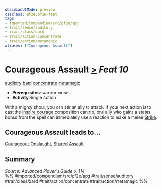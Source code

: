 ```yaml
---
obsidianUIMode: preview
cssclass: pf2e,pf2e-feat
tags:
- imported/compendium/src/pf2e/apg
- trait/sense/auditory
- trait/class/bard
- trait/action/concentrate
- trait/action/metamagic
aliases: ["Courageous Assault"]
---
```

# Courageous Assault  [>](chapter-9-playing-the-game.md#Actions "Single Action") *Feat 10*  
[auditory](auditory.md)  [bard](rules/traits/bard.md)  [concentrate](concentrate.md)  [metamagic](metamagic.md)  

- **Prerequisites**: warrior muse
- **Activity** Single Action

With a mighty shout, you can stir an ally to attack. If your next action is to cast the [inspire courage](../spells/inspire-courage.md) composition cantrip, one ally who gains a status bonus from the spell can immediately use a reaction to make a melee [Strike](strike.md).

## Courageous Assault leads to...

[Courageous Onslaught](courageous-onslaught-apg.md), [Shared Assault](shared-assault-apg.md)

## Summary

*Source: Advanced Player's Guide p. 114*  
%% #imported/compendium/src/pf2e/apg #trait/sense/auditory #trait/class/bard #trait/action/concentrate #trait/action/metamagic %%